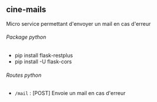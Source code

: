 ## cine-mails

Micro service permettant d'envoyer un mail en cas d'erreur

###### Package python
- pip install flask-restplus
- pip install -U flask-cors

###### Routes python

- `/mail` : [POST] Envoie un mail en cas d'erreur
